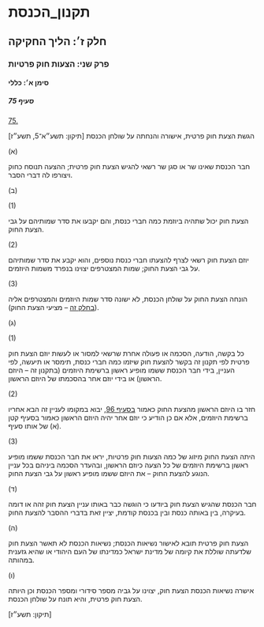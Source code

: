 # תקנון_הכנסת

## חלק ז׳: הליך החקיקה

### פרק שני: הצעות חוק פרטיות

#### סימן א׳: כללי

##### סעיף 75

[75.](https://he.wikisource.org/wiki/תקנון_הכנסת#s_yp_75)

הגשת הצעת חוק פרטית, אישורה והנחתה על שולחן הכנסת [תיקון: תשע״א־5, תשע״ז]

(א)

חבר הכנסת שאינו שר או סגן שר רשאי להגיש הצעת חוק פרטית; ההצעה תנוסח כחוק ויצורפו לה דברי הסבר.

(ב)

(1)

הצעת חוק יכול שתהיה ביוזמת כמה חברי כנסת, והם יקבעו את סדר שמותיהם על גבי הצעת החוק.

(2)

יוזם הצעת
חוק רשאי לצרף להצעתו חברי כנסת נוספים, והוא יקבע את סדר שמותיהם על גבי
הצעת החוק; שמות המצטרפים יצוינו בנפרד משמות היוזמים.

(3)

הונחה הצעת החוק על שולחן הכנסת, לא ישונה סדר שמות היוזמים והמצטרפים אליה ([בחלק זה](https://he.wikisource.org/wiki/תקנון_הכנסת#hlq_z) – מציעי הצעת החוק).

(ג)

(1)

כל בקשה, הודעה, הסכמה או פעולה אחרת שרשאי למסור או לעשות יוזם הצעת חוק
פרטית לפי תקנון זה בקשר להצעת חוק שיזמו כמה חברי כנסת, תימסר או תיעשה,
לפי העניין, בידי חבר הכנסת ששמו מופיע ראשון ברשימת היוזמים (בתקנון זה –
היוזם הראשון) או בידי יוזם אחר בהסכמתו של היוזם הראשון.

(2)

חזר בו היוזם הראשון מהצעת החוק כאמור [בסעיף 96](https://he.wikisource.org/wiki/תקנון_הכנסת#s_yp_96),
יבוא במקומו לעניין זה הבא אחריו ברשימת היוזמים, אלא אם כן הודיע כי יוזם
אחר יהיה היוזם הראשון כאמור בסעיף קטן (א) של אותו סעיף.

(3)

היתה הצעת
החוק מיזוג של כמה הצעות חוק פרטיות, יראו את חבר הכנסת ששמו מופיע ראשון
ברשימת היוזמים של כל הצעה כיוזם הראשון, ובהעדר הסכמה ביניהם בכל עניין
הנוגע להצעת החוק – את היוזם ששמו מופיע ראשון על גבי הצעת החוק.

(ד)

חבר הכנסת
שהגיש הצעת חוק ביודעו כי הוגשה כבר באותו עניין הצעת חוק זהה או דומה
בעיקרה, בין באותה כנסת ובין בכנסת קודמת, יציין זאת בדברי ההסבר להצעת
החוק.

(ה)

הצעת חוק
פרטית תובא לאישור נשיאות הכנסת; נשיאות הכנסת לא תאשר הצעת חוק שלדעתה
שוללת את קיומה של מדינת ישראל כמדינתו של העם היהודי או שהיא גזענית
במהותה.

(ו)

אישרה נשיאות הכנסת הצעת חוק, יצוינו על גביה מספר סידורי ומספר הכנסת וכן היותה הצעת חוק פרטית, והיא תונח על שולחן הכנסת.

[תיקון: תשע״ז]